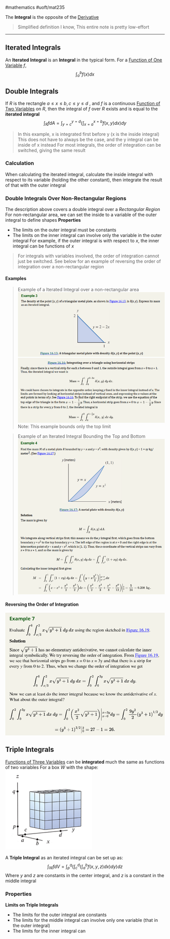 #mathematics 
#uoft/mat235 

The **Integral** is the opposite of the [Derivative](Derivative.md)

> Simplified definition I know, This entire note is pretty low-effort

--- 
## Iterated Integrals
An **Iterated Integral** is an **Integral** in the typical form. 
For a [Function of One Variable](Function%20of%20One%20Variable.md) $f$, $$\int_{a}^{b}f(x)dx$$
## Double Integrals
If $R$ is the rectangle $a \leq x \leq b, c \leq y \leq d$ , and $f$ is a continuous [Function of Two Variables](Function%20of%20Two%20Variables.md) on $R$, then the integral of $f$ over $R$ exists and is equal to the **iterated integral** $$\int_{R}fdA=\int_{y=c}^{y=d}(\int_{x=a}^{x=b}f(x,y)dx)dy$$
>In this example, x is integrated first before y (x is the inside integral)
This does not have to always be the case, and the y integral can be inside of x instead
	For most integrals, the order of integration can be switched, giving the same result

### Calculation
When calculating the iterated integral, calculate the inside integral with respect to its variable (holding the other constant), then integrate the result of that with the outer integral

### Double Integrals Over Non-Rectangular Regions
The description above covers a double integral over a *Rectangular Region*
For non-rectangular area, we can set the inside to a variable of the outer integral to define shapes
**Properties**
- The limits on the outer integral must be constants
- The limits on the inner integral can involve only the variable in the outer integral
	For example, if the outer integral is with respect to $x$, the inner integral can be functions of $x$ 

> For integrals with variables involved, the order of integration cannot just be switched. 
> See below for an example of reversing the order of integration over a non-rectangular region
#### Examples
> Example of a Iterated Integral over a non-rectangular area
> ![450](../attachments/Pasted%20image%2020240205164354.png)![475](../attachments/Pasted%20image%2020240205164407.png)
> Note: This example bounds only the top limit

>  Example of an Iterated Integral Bounding the Top and Bottom
> ![375](../attachments/Pasted%20image%2020240205164614.png)

#### Reversing the Order of Integration
![Pasted image 20240412172956](../attachments/Pasted%20image%2020240412172956.png)
## Triple Integrals
[Functions of Three Variables](Function%20of%20Three%20Variables) can be **integrated** much the same as functions of two variables
For a box $W$ with the shape: 
	![Pasted image 20240205175730](../attachments/Pasted%20image%2020240205175730.png)

A **Triple Integral** as an iterated integral can be set up as: $$\int_{W}f dV = \int_{p}^{q}(\int_{c}^{d}(\int_{a}^{b}f(x,y,z)dx)dy)dz$$ Where $y$ and $z$ are constants in the center integral, and $z$ is a constant in the middle integral

### Properties
**Limits on Triple Integrals**
- The limits for the outer integral are constants
- The limits for the middle integral can involve only one variable (that in the outer integral)
- The limits for the inner integral can 